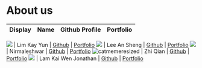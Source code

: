 # About us

Display | Name | Github Profile | Portfolio 
--------|:----:|:--------------:|:---------:

![](https://via.placeholder.com/100.png?text=Photo) | Lim Kay Yun | [Github](https://github.com/kyun99) | [Portfolio](docs/team/johndoe.md)
![](https://via.placeholder.com/100.png?text=Photo) | Lee An Sheng | [Github](https://github.com/AnShengLee) | [Portfolio](/docs/team/leeAnSheng.md)
![](https://avatars.githubusercontent.com/u/77761339?v=4) | Nirmaleshwar | [Github](https://github.com/) | [Portfolio](docs/team/Nirmaleshwar.md)
![catmemeresized](https://user-images.githubusercontent.com/69465661/139677543-b64dd74b-90ec-419e-a4ff-c2fbdcd6bb34.png) | Zhi Qian | [Github](https://github.com/KZQ1999) | [Portfolio](team/kzq1999.md)
![](https://via.placeholder.com/100.png?text=Photo) | Lam Kai Wen Jonathan | [Github](https://github.com/jonathanlkw) | [Portfolio](/docs/team/jonathanLam.md)
